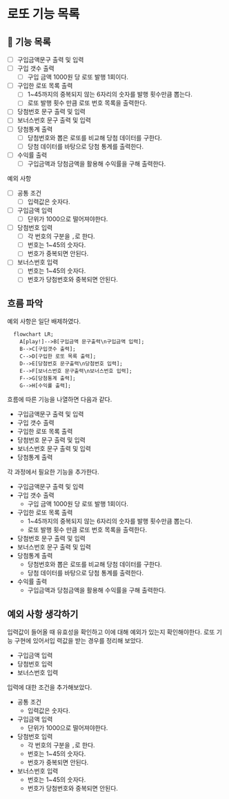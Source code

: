 # 로또 기능 목록

## 🚀 기능 목록

- [ ] 구입금액문구 출력 및 입력
- [ ] 구입 갯수 출력
  - [ ] 구입 금액 1000원 당 로또 발행 1회이다.
- [ ] 구입한 로또 목록 출력
  - [ ] 1~45까지의 중복되지 않는 6자리의 숫자를 발행 횟수만큼 뽑는다.
  - [ ] 로또 발행 횟수 만큼 로또 번호 목록을 출력한다.
- [ ] 당첨번호 문구 출력 및 입력
- [ ] 보너스번호 문구 출력 및 입력
- [ ] 당첨통계 출력
  - [ ] 당첨번호와 뽑은 로또를 비교해 당첨 데이터를 구한다.
  - [ ] 당첨 데이터를 바탕으로 당첨 통계를 출력한다.
- [ ] 수익률 출력
  - [ ] 구입금액과 당첨금액을 활용해 수익률을 구해 출력한다.

예외 사항

- [ ] 공통 조건
  - [ ] 입력값은 숫자다.
- [ ] 구입금액 입력
  - [ ] 단위가 1000으로 떨어져야한다.
- [ ] 당첨번호 입력
  - [ ] 각 번호의 구분을 `,`로 한다.
  - [ ] 번호는 1~45의 숫자다.
  - [ ] 번호가 중복되면 안된다.
- [ ] 보너스번호 입력
  - [ ] 번호는 1~45의 숫자다.
  - [ ] 번호가 당첨번호와 중복되면 안된다.

## 흐름 파악

예외 사항은 일단 배제하였다.

```mermaid
  flowchart LR;
    A[play!]-->B[구입금액 문구출력\n구입금액 입력];
    B-->C[구입갯수 출력];
    C-->D[구입한 로또 목록 출력];
    D-->E[당첨번호 문구출력\n당첨번호 입력];
    E-->F[보너스번호 문구출력\n보너스번호 입력];
    F-->G[당첨통계 출력];
    G-->H[수익률 출력];
```

흐름에 따른 기능을 나열하면 다음과 같다.

- 구입금액문구 출력 및 입력
- 구입 갯수 출력
- 구입한 로또 목록 출력
- 당첨번호 문구 출력 및 입력
- 보너스번호 문구 출력 및 입력
- 당첨통계 출력

각 과정에서 필요한 기능을 추가한다.

- 구입금액문구 출력 및 입력
- 구입 갯수 출력
  - 구입 금액 1000원 당 로또 발행 1회이다.
- 구입한 로또 목록 출력
  - 1~45까지의 중복되지 않는 6자리의 숫자를 발행 횟수만큼 뽑는다.
  - 로또 발행 횟수 만큼 로또 번호 목록을 출력한다.
- 당첨번호 문구 출력 및 입력
- 보너스번호 문구 출력 및 입력
- 당첨통계 출력
  - 당첨번호와 뽑은 로또를 비교해 당첨 데이터를 구한다.
  - 당첨 데이터를 바탕으로 당첨 통계를 출력한다.
- 수익률 출력
  - 구입금액과 당첨금액을 활용해 수익률을 구해 출력한다.

## 예외 사항 생각하기

입력값이 들어올 때 유효성을 확인하고 이에 대해 예외가 있는지 확인해야한다. 로또 기능 구현에 있어서입
력값을 받는 경우를 정리해 보았다.

- 구입금액 입력
- 당첨번호 입력
- 보너스번호 입력

입력에 대한 조건을 추가해보았다.

- 공통 조건
  - 입력값은 숫자다.
- 구입금액 입력
  - 단위가 1000으로 떨어져야한다.
- 당첨번호 입력
  - 각 번호의 구분을 `,`로 한다.
  - 번호는 1~45의 숫자다.
  - 번호가 중복되면 안된다.
- 보너스번호 입력
  - 번호는 1~45의 숫자다.
  - 번호가 당첨번호와 중복되면 안된다.
